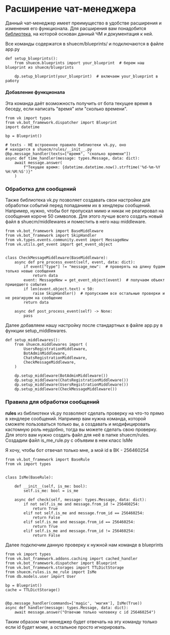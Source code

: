 # Расширение чат-менеджера

Данный чат-менеджер имеет преимущество в удобстве расширения и изменения его
функционала. Для расширения вам понадобится [библиотека](https://github.com/prostomarkeloff/vk.py), на которой основан данный
ЧМ и документация к ней.

Все команды содержатся в shuecm/blueprints/ и подключаются в файле app.py

```python3
def setup_blueprints():
    from shuecm.blueprints import your_blueprint  # берем наш blueprint из shuecm/blueprints

    dp.setup_blueprint(your_blueprint)  # включаем your_blueprint в работу
```

#### Добавление функционала

Эта команда даёт возможность получить от бота текущее время в беседу, если написать "время" или "сколько времени".
```python3
from vk import types
from vk.bot_framework.dispatcher import Blueprint
import datetime

bp = Blueprint()

# texts - НЕ встроенное правило библиотеки vk.py, оно
# находится в shuecm/rules/__init__.py
@bp.message_handler(texts=["время", "сколько времени"])
async def time_handler(message: types.Message, data: dict):
    await message.answer(
        f"Текущее время: {datetime.datetime.now().strftime('%d-%m-%Y %H:%M:%S')}"
    )
```

### Обработка для сообщений

Также библиотека vk.py позволяет создавать свои настройки для обработки 
событий перед попаданием их в хендлеры сообщений. Например, нужно, чтобы бот пропускал
мимо и никак не реагировал на сообщения короче 50 символов. Для этого лучше 
всего создать новый файл в shuecm/middlewares и поместить в него наш middleware.

```python3
from vk.bot_framework import BaseMiddleware
from vk.bot_framework import SkipHandler
from vk.types.events.community.event import MessageNew
from vk.utils.get_event import get_event_object


class CheckMessageMiddleware(BaseMiddleware):
    async def pre_process_event(self, event, data: dict):
        if event["type"] != "message_new":  # проверять на длину будем только новые сообщения
            return data
        event: MessageNew = get_event_object(event)  # получаем объект пришедшего события
        if len(event.object.text) < 50:
            raise SkipHandler()  # пропускаем все остальные проверки и не реагируем на сообщение
        return data 

    async def post_process_event(self) -> None:
        pass
```

Далее добавляем нашу настройку после стандартных в файле app.py в функции setup_middlewares.
```python3
def setup_middlewares():
    from shuecm.middlewares import (
        UsersRegistrationMiddleware,
        BotAdminMiddleware,
        ChatsRegistrationMiddleware,
        CheckMessageMiddleware,
    )

    dp.setup_middleware(BotAdminMiddleware())
    dp.setup_middleware(ChatsRegistrationMiddleware())
    dp.setup_middleware(UsersRegistrationMiddleware())
    dp.setup_middleware(CheckMessageMiddleware())
```

### Правила для обработки сообщений

**rules** из библиотеки vk.py позволяют сделать проверку на что-то прямо в
хендлере сообщений. Например вам нужна команда, которой сможете пользоваться 
только вы, а создавать и модифицировать кастомную роль неудобно, тогда вы 
можете сделать свою проверку. Для этого вам нужно создать файл для неё в папке
shuecm/rules. Создадим файл is_me_rule.py с объявим в нем класс IsMe

Я хочу, чтобы бот отвечал только мне, а мой id в ВК - 256460254
```python3
from vk.bot_framework import BaseRule
from vk import types


class IsMe(BaseRule):

    def __init__(self, is_me: bool):
        self.is_me: bool = is_me

    async def check(self, message: types.Message, data: dict):
        if not self.is_me and message.from_id != 256460254:
            return True
        elif not self.is_me and message.from_id == 256460254:
            return False
        elif self.is_me and message.from_id == 256460254:
            return True
        elif self.is_me and message.from_id != 256460254:
            return False
```

Далее подключим данную проверку к нужной нам команде в blueprints

```python3
from vk import types
from vk.bot_framework.addons.caching import cached_handler
from vk.bot_framework.dispatcher import Blueprint
from vk.bot_framework.storages import TTLDictStorage
from shuecm.rules.is_me_rule import IsMe
from db.models.user import User

bp = Blueprint()
cache = TTLDictStorage()


@bp.message_handler(commands=['magic', 'магия'], IsMe(True))
async def handler(message: types.Message, data: dict):
    await message.answer("Отвечаю только человеку с id 256460254")
```

Таким образом чат-менеджер будет отвечать на эту команду
 только если id будет моим, а остальное просто игнорировать.